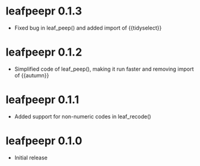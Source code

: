 # leafpeepr 0.1.3

* Fixed bug in leaf_peep() and added import of {{tidyselect}}

# leafpeepr 0.1.2

* Simplified code of leaf_peep(), making it run faster and removing import
  of {{autumn}}

# leafpeepr 0.1.1

* Added support for non-numeric codes in leaf_recode()

# leafpeepr 0.1.0

* Initial release
